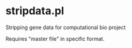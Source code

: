 # stripdata.pl
Stripping gene data for computational bio project

Requires "master file" in specific format.
